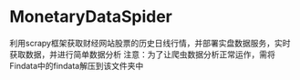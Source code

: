 # MonetaryDataSpider
利用scrapy框架获取财经网站股票的历史日线行情，并部署实盘数据服务，实时获取数据，并进行简单数据分析
注意：为了让爬虫数据分析正常运作，需将Findata中的findata解压到该文件夹中
